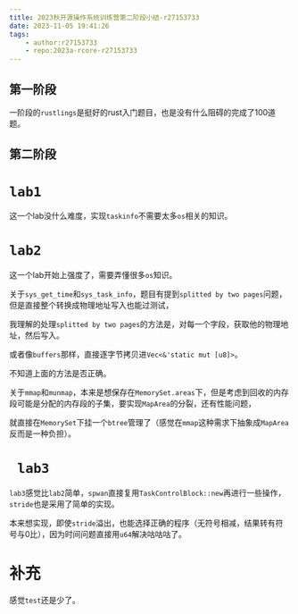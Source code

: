 ```yaml
---
title: 2023秋开源操作系统训练营第二阶段小结-r27153733
date: 2023-11-05 19:41:26
tags:
    - author:r27153733
    - repo:2023a-rcore-r27153733
---
```


## 第一阶段

一阶段的`rustlings`是挺好的rust入门题目，也是没有什么阻碍的完成了100道题。

## 第二阶段

# `lab1`

这一个lab没什么难度，实现`taskinfo`不需要太多`os`相关的知识。

# `lab2`

这一个lab开始上强度了，需要弄懂很多`os`知识。

关于`sys_get_time`和`sys_task_info`，题目有提到`splitted by two pages`问题，但是直接整个转换成物理地址写入也能过测试，

我理解的处理`splitted by two pages`的方法是，对每一个字段，获取他的物理地址，然后写入。

或者像`buffers`那样，直接逐字节拷贝进`Vec<&'static mut [u8]>`。

不知道上面的方法是否正确。

关于`mmap`和`munmap`，本来是想保存在`MemorySet.areas`下，但是考虑到回收的内存段可能是分配的内存段的子集，要实现`MapArea`的分裂，还有性能问题，

就直接在`MemorySet`下挂一个`btree`管理了（感觉在`mmap`这种需求下抽象成`MapArea`反而是一种负担）。

# ` lab3`

`lab3`感觉比`lab2`简单，`spwan`直接复用`TaskControlBlock::new`再进行一些操作，`stride`也是采用了简单的实现。

本来想实现，即使`stride`溢出，也能选择正确的程序（无符号相减，结果转有符号与0比），因为时间问题直接用`u64`解决咕咕咕了。

# 补充

感觉`test`还是少了。
